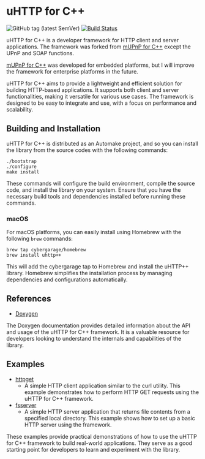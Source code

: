 # uHTTP for C++

![GitHub tag (latest SemVer)](https://img.shields.io/github/v/tag/cybergarage/uhttp-cc)
[![Build Status](https://github.com/cybergarage/uhttp-cc/actions/workflows/make.yml/badge.svg)](https://github.com/cybergarage/uhttp-cc/actions/workflows/make.yml)

uHTTP for C++ is a developer framework for HTTP client and server applications. The framework was forked from [mUPnP for C++](https://github.com/cybergarage/mupnp-cc) except the UPnP and SOAP functions.

[mUPnP for C++](https://github.com/cybergarage/mupnp-cc) was developed for embedded platforms, but I will improve the framework for enterprise platforms in the future.

uHTTP for C++ aims to provide a lightweight and efficient solution for building HTTP-based applications. It supports both client and server functionalities, making it versatile for various use cases. The framework is designed to be easy to integrate and use, with a focus on performance and scalability.

## Building and Installation

uHTTP for C++ is distributed as an Automake project, and so you can install the library from the source codes with the following commands:

```
./bootstrap
./configure
make install
```

These commands will configure the build environment, compile the source code, and install the library on your system. Ensure that you have the necessary build tools and dependencies installed before running these commands.

### macOS

For macOS platforms, you can easily install using Homebrew with the following `brew` commands:

```
brew tap cybergarage/homebrew
brew install uhttp++
```

This will add the cybergarage tap to Homebrew and install the uHTTP++ library. Homebrew simplifies the installation process by managing dependencies and configurations automatically.

## References

- [Doxygen](http://cybergarage.github.io/uhttp-cc/)

The Doxygen documentation provides detailed information about the API and usage of the uHTTP for C++ framework. It is a valuable resource for developers looking to understand the internals and capabilities of the library.

## Examples

- [httpget](https://github.com/cybergarage/uhttp-cc/tree/master/examples/httpget) 
  - A simple HTTP client application similar to the curl utility. This example demonstrates how to perform HTTP GET requests using the uHTTP for C++ framework.
- [fsserver](https://github.com/cybergarage/uhttp-cc/tree/master/examples/fsserver)
  - A simple HTTP server application that returns file contents from a specified local directory. This example shows how to set up a basic HTTP server using the framework.

These examples provide practical demonstrations of how to use the uHTTP for C++ framework to build real-world applications. They serve as a good starting point for developers to learn and experiment with the library.
